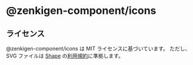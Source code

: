 # @zenkigen-component/icons

## ライセンス

@zenkigen-component/icons は MIT ライセンスに基づいています。
ただし、SVG ファイルは [Shape](https://shape.so/) の[利用規約](https://shape.so/terms)に準拠します。
